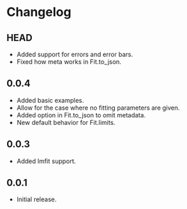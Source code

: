 # Changelog

## HEAD

- Added support for errors and error bars.
- Fixed how meta works in Fit.to_json.

## 0.0.4

- Added basic examples.
- Allow for the case where no fitting parameters are given.
- Added option in Fit.to_json to omit metadata.
- New default behavior for Fit.limits.

## 0.0.3

- Added lmfit support.

## 0.0.1

- Initial release.
